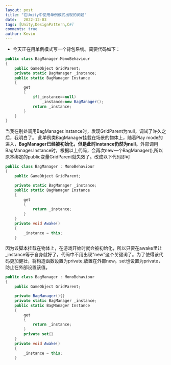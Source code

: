 ```yaml
---
layout: post
title: "在Unity中使用单例模式出现的问题"
date:   2022-12-03
tags: [Unity,DesignPattern,C#]
comments: true
author: Kevin
---
```


- 今天正在用单例模式写一个背包系统。简要代码如下：

<!-- more -->





```csharp
public class BagManager:MonoBehaviour
{
    public GameObject GridParent;
    private static BagManager _instance;
    public static BagManager Instance
    {
        get
        {
            if(_instance==null)
                _instance=new BagManager();
            return _instance;
        }
    }
}
```
当我在别处调用BagManager.Instance时，发现GridParent为null。调试了许久之后，我明白了。
此单例类BagManager挂载在场景的物体上，随着Play mode的进入，__BagManager已经被初始化，但是此时instance仍然为null__。外部调用BagManager.Instance时，根据以上代码，会再次new一个BagManager(),所以原本绑定的public变量GridParent就失效了。改成以下代码即可

```csharp
public class BagManager : MonoBehaviour
{
    public GameObject GridParent;

    private static BagManager _instance;
    public static BagManager Instance
    {
        get
        {
            return _instance;
        }
    }
    private void Awake()
    {
        _instance = this;
    }
```
因为该脚本挂载在物体上，在游戏开始时就会被初始化，所以只要在awake里让_instance等于自身就好了，代码中不用出现"new"这个关键词了。为了使得该代码更加健壮，将构造函数设置为private,放置在外部new。set也设置为private，防止在外部设置该值。
```csharp
public class BagManager : MonoBehaviour
{
    public GameObject GridParent;

    private BagManager(){}
    private static BagManager _instance;
    public static BagManager Instance
    {
        get
        {
            return _instance;
        }
        private set{}
    }
    private void Awake()
    {
        _instance = this;
    }
```
